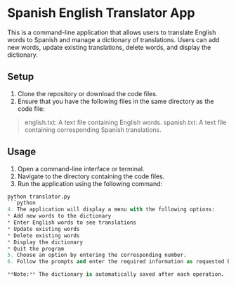 # Spanish English Translator App
This is a command-line application that allows users to translate English words to Spanish and manage a dictionary of translations. Users can add new words, update existing translations, delete words, and display the dictionary.
## Setup
1. Clone the repository or download the code files.
2. Ensure that you have the following files in the same directory as the code file:
> english.txt: A text file containing English words.
> spanish.txt: A text file containing corresponding Spanish translations.
## Usage
1. Open a command-line interface or terminal.
2. Navigate to the directory containing the code files.
3. Run the application using the following command:
```python
python translator.py
```python
4. The application will display a menu with the following options:
* Add new words to the dictionary
* Enter English words to see translations
* Update existing words
* Delete existing words
* Display the dictionary
* Quit the program
5. Choose an option by entering the corresponding number.
6. Follow the prompts and enter the required information as requested by each option.

**Note:** The dictionary is automatically saved after each operation.
